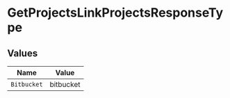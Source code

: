 # GetProjectsLinkProjectsResponseType


## Values

| Name        | Value       |
| ----------- | ----------- |
| `Bitbucket` | bitbucket   |